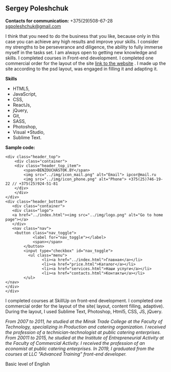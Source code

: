 ## Sergey Poleshchuk ##
**Contacts for communication:**
+375(29)508-67-28 
sgpoleshchuk@gmail.com

I think that you need to do the business that you like, because only in this case you can achieve any high results and improve your skills. I consider my strengths to be perseverance and diligence, the ability to fully immerse myself in the tasks set. I am always open to getting new knowledge and skills.
I completed courses in Front-end development. I completed one commercial order for the layout of the site [link to the website](www.benzouchastok.by) . I made up the site according to the psd layout, was engaged in filling it and adapting it.

__Skills__
* HTML5,
* JavaScript,
* CSS,
* ReactJs,
* jQuery,
* Git,
* SASS,
* Photoshop,
* Visual *Studio,
* Sublime Text.

**Sample code:**
```
<div class="header_top">
    <div class="container">
    <div class="header_top_item">
    	<span>BENZOUCHASTOK.BY</span>
        <img src="../img/icon_mail.png" alt="Email"> ipcor@mail.ru
        <img src="../img/icon_phone.png" alt="Phone"> +375(25)746-19-22 // +375(25)924-51-81
    </div>
    </div>		  
</div>
<div class="header_bottom">
   <div class="container">		
   <div class="logo">
   <a href="../index.html"><img src="../img/logo.png" alt="Go to home page"></a>
   </div>
   <nav class="nav">
   	<button class="nav_toggle">
    		<label for="nav_toggle"></label>
       		<span></span>
       	</button>
      	<input type="checkbox" id="nav_toggle">
          <ul class="menu">
		        <li><a href="../index.html">Главная</a></li>
		        <li><a href="price.html">Каталог</a></li>
		        <li><a href="services.html">Наши услуги</a></li>
		        <li><a href="contacts.html">Контакты</a></li>
	    </ul>
</nav>
</div>
</div>
```
        
I completed courses at SkillUp on front-end development. I completed one commercial order for the layout of the site( layout, content filling, adaptive). During the layout, I used Sublime Text, Photoshop, Html5, CSS, JS, jQuery.

_From 2007 to 2011, he studied at the Minsk Trade College at the Faculty of Technology, specializing in Production and catering organization. I received the profession of a technician-technologist at public catering enterprises._
_From 20011 to 2015, he studied at the Institute of Entrepreneurial Activity at the Faculty of Commercial Activity. I received the profession of an economist at public catering enterprises._
_In 2019, I graduated from the courses at LLC "Advanced Training" front-end developer._

Basic level of English
